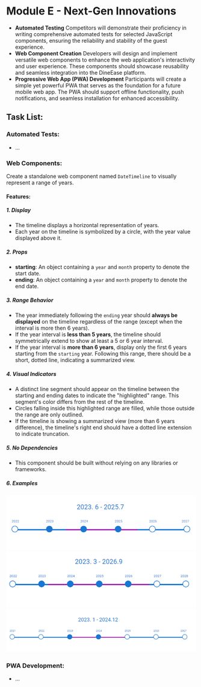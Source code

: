 # Module E - Next-Gen Innovations
* **Automated Testing**
Competitors will demonstrate their proficiency in writing comprehensive automated tests for selected JavaScript components, ensuring the reliability and stability of the guest experience. 
* **Web Component Creation**
Developers will design and implement versatile web components to enhance the web application's interactivity and user experience. These components should showcase reusability and seamless integration into the DineEase platform.
* **Progressive Web App (PWA) Development**
Participants will create a simple yet powerful PWA that serves as the foundation for a future mobile web app. 
The PWA should support offline functionality, push notifications, and seamless installation for enhanced accessibility.

## Task List:

### Automated Tests:
- ...
### Web Components:
Create a standalone web component named `DateTimeline` to visually represent a range of years.

#### Features:

##### 1. Display
- The timeline displays a horizontal representation of years.
- Each year on the timeline is symbolized by a circle, with the year value displayed above it.

##### 2. Props
- **starting**: An object containing a `year` and `month` property to denote the start date.
- **ending**: An object containing a `year` and `month` property to denote the end date.

##### 3. Range Behavior
- The year immediately following the `ending` year should **always be displayed** on the timeline regardless of the range (except when the interval is more then 6 years).
- If the year interval is **less than 5 years**, the timeline should symmetrically extend to show at least a 5 or 6 year interval.
- If the year interval is **more than 6 years**, display only the first 6 years starting from the `starting` year. Following this range, there should be a short, dotted line, indicating a summarized view.

##### 4. Visual Indicators
- A distinct line segment should appear on the timeline between the starting and ending dates to indicate the "highlighted" range. This segment's color differs from the rest of the timeline.
- Circles falling inside this highlighted range are filled, while those outside the range are only outlined.
- If the timeline is showing a summarized view (more than 6 years difference), the timeline's right end should have a dotted line extension to indicate truncation.

##### 5. No Dependencies
- This component should be built without relying on any libraries or frameworks.
##### 6. Examples
![Example 1.](web-components/date-timeline-component-sample1.png)
![Example 2.](web-components/date-timeline-component-sample2.png)
![Example 3.](web-components/date-timeline-component-sample3.png)

### PWA Development:
- ...